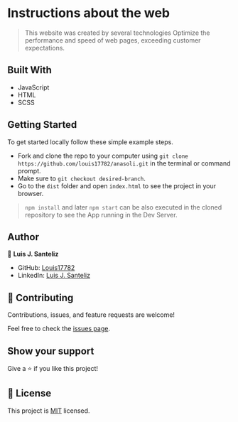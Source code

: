 # Instructions about the web

> This website was created by several technologies
> Optimize the performance and speed of web pages,
exceeding customer expectations.

## Built With

- JavaScript
- HTML
- SCSS

## Getting Started

To get started locally follow these simple example steps.
- Fork and clone the repo to your computer using `git clone https://github.com/louis17782/anasoli.git` in the terminal or command prompt.
- Make sure to `git checkout desired-branch`.
- Go to the `dist` folder and open `index.html` to see the project in your browser.

> `npm install` and later `npm start` can be also executed in the cloned repository to see the App running in the Dev Server.

## Author

👤 **Luis J. Santeliz**

- GitHub: [Louis17782](https://github.com/louis17782)
- LinkedIn: [Luis J. Santeliz](https://www.linkedin.com/in/luis-santeliz-678935193/)

## 🤝 Contributing

Contributions, issues, and feature requests are welcome!

Feel free to check the [issues page](../../issues/).

## Show your support

Give a ⭐️ if you like this project!


## 📝 License

This project is [MIT](./LICENSE) licensed.

